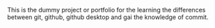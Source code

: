 This is the dummy project or portfolio for the learning the differences between git, github, github desktop and gai the knowledge of commit.